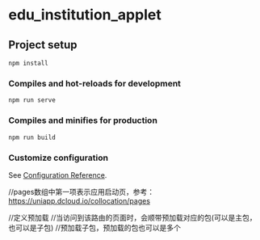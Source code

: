 # edu_institution_applet

## Project setup
```
npm install
```

### Compiles and hot-reloads for development
```
npm run serve
```

### Compiles and minifies for production
```
npm run build
```

### Customize configuration
See [Configuration Reference](https://cli.vuejs.org/config/).


//pages数组中第一项表示应用启动页，参考：https://uniapp.dcloud.io/collocation/pages

//定义预加载
//当访问到该路由的页面时，会顺带预加载对应的包(可以是主包，也可以是子包)
//预加载子包，预加载的包也可以是多个